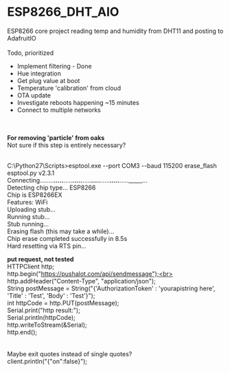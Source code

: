 # ESP8266_DHT_AIO
ESP8266 core project reading temp and humidity from DHT11 and posting to AdafruitIO<br><br>
Todo, prioritized<br>

 * Implement filtering - Done
 * Hue integration
  * Get plug value at boot
 * Temperature 'calibration' from cloud
 * OTA update
 * Investigate reboots happening ~15 minutes
 * Connect to multiple networks

<br>
<br>
<b>For removing 'particle' from oaks</b><br>Not sure if this step is entirely necessary?<br><br>

C:\Python27\Scripts>esptool.exe --port COM3 --baud 115200 erase_flash<br>
esptool.py v2.3.1<br>
Connecting........_____....._____....._____....._____....._____....._____....._____....._____....._____...<br>
Detecting chip type... ESP8266<br>
Chip is ESP8266EX<br>
Features: WiFi<br>
Uploading stub...<br>
Running stub...<br>
Stub running...<br>
Erasing flash (this may take a while)...<br>
Chip erase completed successfully in 8.5s<br>
Hard resetting via RTS pin...<br>

<b>put request, not tested</b><br>
HTTPClient http;<br>
  http.begin("https://pushalot.com/api/sendmessage");<br>
  http.addHeader("Content-Type", "application/json");<br>
  String postMessage = String("{'AuthorizationToken' : 'yourapistring here', 'Title' : 'Test', 'Body' : 'Test'}");<br>
  int httpCode = http.PUT(postMessage);<br>
  Serial.print("http result:");<br>
  Serial.println(httpCode);<br>
  http.writeToStream(&Serial);<br>
  http.end();<br>
<br><br>
Maybe exit quotes instead of single quotes?<br>
client.println("{\"on\":false}");
